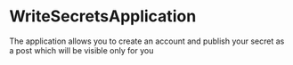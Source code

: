 # WriteSecretsApplication
The application allows you to create an account and publish your secret as a post which will be visible only for you
